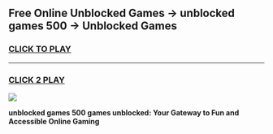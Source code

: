 
## Free Online Unblocked Games → unblocked games 500 → Unblocked Games
<h3>
<a href="https://premium.freeplayer.one?title=unblocked_games_500&ref=21F">CLICK TO PLAY</a></h3>
<hr>

<h3>
<a href="https://premium.freeplayer.one?title=unblocked_games_500&ref=21F">CLICK 2 PLAY</a>
  
</h3>

<a href="https://premium.freeplayer.one?title=unblocked_games_500&ref=21F/"><img src="https://clearcache.store/games.png"></a>


**unblocked games 500 games unblocked: Your Gateway to Fun and Accessible Online Gaming**
